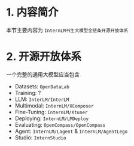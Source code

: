 # 1. 内容简介
本节主要内容为 `InternLM书生大模型全链条开源开放体系`

# 2. 开源开放体系
一个完整的通用大模型应当包含
+ Datasets: `OpenDataLab`
+ Training: ?
+ LLM: `InterLM/InterLM`
+ Multimodal: `InternLM/XComposer`
+ Fine-Tuning: `InternLM/Xtuner`
+ Deploying: `InternLM/LMDeploy`
+ Evaluating: `OpenCompass/OpenCompass`
+ Agent: `InternLM/Lagent` &  `InternLM/AgentLego`
+ Studio: `InternStudio`